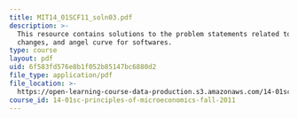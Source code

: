 ```yaml
---
title: MIT14_01SCF11_soln03.pdf
description: >-
  This resource contains solutions to the problem statements related to utility
  changes, and angel curve for softwares. 
type: course
layout: pdf
uid: 6f583fd576e8b1f052b85147bc6880d2
file_type: application/pdf
file_location: >-
  https://open-learning-course-data-production.s3.amazonaws.com/14-01sc-principles-of-microeconomics-fall-2011/6f583fd576e8b1f052b85147bc6880d2_MIT14_01SCF11_soln03.pdf
course_id: 14-01sc-principles-of-microeconomics-fall-2011
---
```

